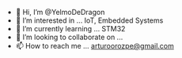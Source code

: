 - 👋 Hi, I’m @YelmoDeDragon
- 👀 I’m interested in ... IoT, Embedded Systems
- 🌱 I’m currently learning ... STM32
- 💞️ I’m looking to collaborate on ...
- 📫 How to reach me ... arturoorozpe@gmail.com

<!---
YelmoDeDragon/YelmoDeDragon is a ✨ special ✨ repository because its `README.md` (this file) appears on your GitHub profile.
You can click the Preview link to take a look at your changes.
--->

